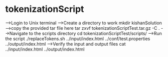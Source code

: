 # tokenizationScript
-->Login to Unix terminal
-->Create a directory to work
	mkdir kishanSolution
-->copy the provided tar file here
	tar zxvf tokenizationScriptTest.tar.gz  -C .
-->Navigate to the scripts directory
	cd tokenizationScriptTest/scripts/
-->Run the script
	./replaceTokens.sh ../input/index.html ../conf/test.properties ../output/index.html
-->Verify the input and output files
	cat ../input/index.html ../output/index.html
